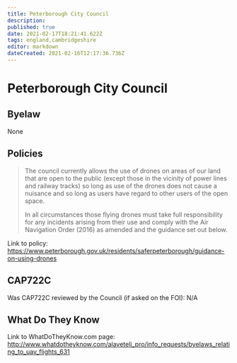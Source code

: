 ```yaml
---
title: Peterborough City Council
description: 
published: true
date: 2021-02-17T18:21:41.622Z
tags: england,cambridgeshire
editor: markdown
dateCreated: 2021-02-16T12:17:36.736Z
---
```


# Peterborough City Council


## Byelaw
None

## Policies
>The council currently allows the use of drones on areas of our land that are open to the public (except those in the vicinity of power lines and railway tracks) so long as use of the drones does not cause a nuisance and so long as users have regard to other users of the open space.
> 
> In all circumstances those flying drones must take full responsibility for any incidents arising from their use and comply with the Air Navigation Order (2016) as amended and the guidance set out below.

Link to policy:
https://www.peterborough.gov.uk/residents/saferpeterborough/guidance-on-using-drones

## CAP722C

Was CAP722C reviewed by the Council (if asked on the FOI): N/A

## What Do They Know

Link to WhatDoTheyKnow.com page:
http://www.whatdotheyknow.com/alaveteli_pro/info_requests/byelaws_relating_to_uav_flights_631

